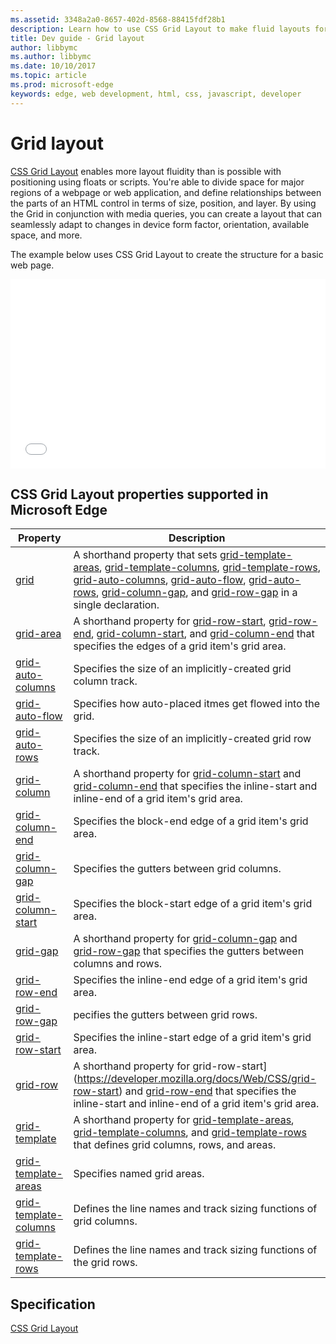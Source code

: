 ```yaml
---
ms.assetid: 3348a2a0-8657-402d-8568-88415fdf28b1
description: Learn how to use CSS Grid Layout to make fluid layouts for your website.
title: Dev guide - Grid layout
author: libbymc
ms.author: libbymc
ms.date: 10/10/2017
ms.topic: article
ms.prod: microsoft-edge
keywords: edge, web development, html, css, javascript, developer
---
```


# Grid layout

[CSS Grid Layout](http://go.microsoft.com/fwlink/p/?LinkID=235082) enables more layout fluidity than is possible with positioning using floats or scripts. You're able to divide space for major regions of a webpage or web application, and define relationships between the parts of an HTML control in terms of size, position, and layer. By using the Grid in conjunction with media queries, you can create a layout that can seamlessly adapt to changes in device form factor, orientation, available space, and more.

The example below uses CSS Grid Layout to create the structure for a basic web page.

<iframe height='303' scrolling='no' title='CSS Grid Layout' src='//codepen.io/MSEdgeDev/embed/mMQqZX/?height=303&theme-id=23761&default-tab=css,result&embed-version=2' frameborder='no' allowtransparency='true' allowfullscreen='true' style='width: 100%;'>See the Pen <a href='https://codepen.io/MSEdgeDev/pen/mMQqZX/'>CSS Grid Layout</a>by MSEdgeDev (<a href='https://codepen.io/MSEdgeDev'>@MSEdgeDev</a>) on <a href='https://codepen.io'>CodePen</a>.
</iframe>


## CSS Grid Layout properties supported in Microsoft Edge

| Property                       | Description                            | 
|--------------------------------|----------------------------------------------|
| [grid](https://developer.mozilla.org/docs/Web/CSS/grid) | A shorthand property that sets [grid-template-areas](https://developer.mozilla.org/docs/Web/CSS/grid-template-areas), [grid-template-columns](https://developer.mozilla.org/docs/Web/CSS/grid-template-columns), [grid-template-rows](https://developer.mozilla.org/docs/Web/CSS/grid-template-rows), [grid-auto-columns](https://developer.mozilla.org/docs/Web/CSS/grid-auto-columns), [grid-auto-flow](https://developer.mozilla.org/docs/Web/CSS/grid-auto-flow), [grid-auto-rows](https://developer.mozilla.org/docs/Web/CSS/grid-auto-rows), [grid-column-gap](https://developer.mozilla.org/docs/Web/CSS/grid-column-gap), and [grid-row-gap](https://developer.mozilla.org/docs/Web/CSS/grid-row-gap) in a single declaration. |
| [grid-area](https://developer.mozilla.org/docs/Web/CSS/grid-area) | A shorthand property for [grid-row-start](https://developer.mozilla.org/docs/Web/CSS/grid-row-start), [grid-row-end](https://developer.mozilla.org/docs/Web/CSS/grid-row-end), [grid-column-start](https://developer.mozilla.org/docs/Web/CSS/grid-column-start), and [grid-column-end](https://developer.mozilla.org/docs/Web/CSS/grid-column-end) that specifies the edges of a grid item's grid area.
| [grid-auto-columns](https://developer.mozilla.org/docs/Web/CSS/grid-auto-columns) | Specifies the size of an implicitly-created grid column track.
| [grid-auto-flow](https://developer.mozilla.org/docs/Web/CSS/grid-auto-flow) | Specifies how auto-placed itmes get flowed into the grid. 
| [grid-auto-rows](https://developer.mozilla.org/docs/Web/CSS/grid-auto-rows) | Specifies the size of an implicitly-created grid row track.
| [grid-column](https://developer.mozilla.org/docs/Web/CSS/grid-column) | A shorthand property for [grid-column-start](https://developer.mozilla.org/docs/Web/CSS/grid-column-start) and  [grid-column-end](https://developer.mozilla.org/docs/Web/CSS/grid-column-end) that specifies the inline-start and inline-end of a grid item's grid area. 
| [grid-column-end](https://developer.mozilla.org/docs/Web/CSS/grid-column-end) | Specifies the block-end edge of a grid item's grid area.
| [grid-column-gap](https://developer.mozilla.org/docs/Web/CSS/grid-column-gap) | Specifies the gutters between grid columns.
| [grid-column-start](https://developer.mozilla.org/docs/Web/CSS/grid-column-start) | Specifies the block-start edge of a grid item's grid area.
| [grid-gap](https://developer.mozilla.org/docs/Web/CSS/grid-gap) | A shorthand property for [grid-column-gap](https://developer.mozilla.org/docs/Web/CSS/grid-column-gap) and [grid-row-gap](https://developer.mozilla.org/docs/Web/CSS/grid-row-gap) that specifies the gutters between columns and rows.
| [grid-row-end](https://developer.mozilla.org/docs/Web/CSS/grid-row-end) | Specifies the inline-end edge of a grid item's grid area.
| [grid-row-gap](https://developer.mozilla.org/docs/Web/CSS/grid-row-gap) | pecifies the gutters between grid rows.
| [grid-row-start](https://developer.mozilla.org/docs/Web/CSS/grid-row-start) | Specifies the inline-start edge of a grid item's grid area.
| [grid-row](https://developer.mozilla.org/docs/Web/CSS/grid-row) | A shorthand property for grid-row-start](https://developer.mozilla.org/docs/Web/CSS/grid-row-start) and [grid-row-end](https://developer.mozilla.org/docs/Web/CSS/grid-row-end) that specifies the inline-start and inline-end of a grid item's grid area.
| [grid-template](https://developer.mozilla.org/docs/Web/CSS/grid-template) | A shorthand property for [grid-template-areas](https://developer.mozilla.org/docs/Web/CSS/grid-template-areas), [grid-template-columns](https://developer.mozilla.org/docs/Web/CSS/grid-template-columns), and [grid-template-rows](https://developer.mozilla.org/docs/Web/CSS/grid-template-rows) that defines grid columns, rows, and areas. 
| [grid-template-areas](https://developer.mozilla.org/docs/Web/CSS/grid-template-areas) | Specifies named grid areas.
| [grid-template-columns](https://developer.mozilla.org/docs/Web/CSS/grid-template-columns) | Defines the line names and track sizing functions of grid columns.  
| [grid-template-rows](https://developer.mozilla.org/docs/Web/CSS/grid-template-rows) | Defines the line names and track sizing functions of the grid rows.



## Specification
[CSS Grid Layout](http://go.microsoft.com/fwlink/p/?LinkID=235082)
